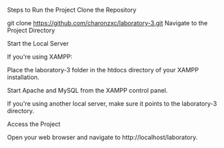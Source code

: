 Steps to Run the Project Clone the Repository

git clone https://github.com/charonzxc/laboratory-3.git Navigate to the Project Directory

Start the Local Server

If you're using XAMPP:

Place the laboratory-3 folder in the htdocs directory of your XAMPP installation.

Start Apache and MySQL from the XAMPP control panel.

If you're using another local server, make sure it points to the laboratory-3 directory.

Access the Project

Open your web browser and navigate to http://localhost/laboratory.
